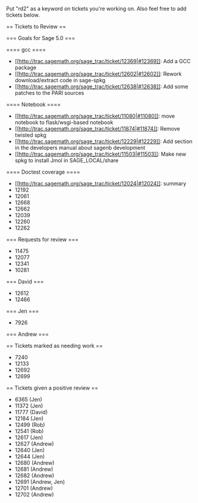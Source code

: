 Put "rd2" as a keyword on tickets you're working on.  Also feel free to add tickets below.

== Tickets to Review ==

=== Goals for Sage 5.0 ===

==== gcc ====

 * [[http://trac.sagemath.org/sage_trac/ticket/12369|#12369]]: Add a GCC package
 * [[http://trac.sagemath.org/sage_trac/ticket/12602|#12602]]: Rework download/extract code in sage-spkg
 * [[http://trac.sagemath.org/sage_trac/ticket/12638|#12638]]: Add some patches to the PARI sources

==== Notebook ====

 * [[http://trac.sagemath.org/sage_trac/ticket/11080|#11080]]: move notebook to flask/wsgi-based notebook
 * [[http://trac.sagemath.org/sage_trac/ticket/11874|#11874]]: Remove twisted spkg
 * [[http://trac.sagemath.org/sage_trac/ticket/12229|#12229]]: Add section in the developers manual about sagenb development
 * [[http://trac.sagemath.org/sage_trac/ticket/11503|#11503]]: Make new spkg to install Jmol in SAGE_LOCAL/share

==== Doctest coverage ====

 * [[http://trac.sagemath.org/sage_trac/ticket/12024|#12024]]: summary
 * 12192
 * 12061
 * 12668
 * 12662
 * 12039
 * 12260
 * 12262

=== Requests for review ===

 * 11475
 * 12077
 * 12341
 * 10281

=== David ===

 * 12612
 * 12466 

=== Jen ===
 
 * 7926

=== Andrew ===



== Tickets marked as needing work ==

 * 7240
 * 12133
 * 12692
 * 12699


== Tickets given a positive review ==

 *  6365 (Jen)
 * 11372 (Jen)
 * 11777 (David)
 * 12184 (Jen) 
 * 12499 (Rob)
 * 12541 (Rob)
 * 12617 (Jen) 
 * 12627 (Andrew)
 * 12640 (Jen)
 * 12644 (Jen)
 * 12680 (Andrew)
 * 12681 (Andrew)
 * 12682 (Andrew)
 * 12691 (Andrew, Jen)
 * 12701 (Andrew)
 * 12702 (Andrew)
